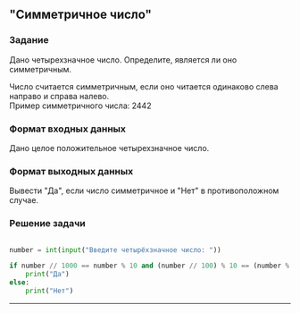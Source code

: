## "Симметричное число"

### Задание

Дано четырехзначное число. Определите, является ли оно симметричным.

Число считается симметричным, если оно читается одинаково слева направо и справа налево. \
Пример симметричного числа: 2442

### Формат входных данных

Дано целое положительное четырехзначное число.

### Формат выходных данных

Вывести "Да", если число симметричное и "Нет" в противоположном случае.

### Решение задачи

```python

number = int(input("Введите четырёхзначное число: "))

if number // 1000 == number % 10 and (number // 100) % 10 == (number % 100) // 10:
    print("Да")
else:
    print("Нет")
```

---
